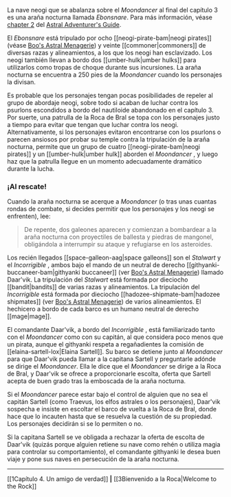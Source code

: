 La nave neogi que se abalanza sobre el  _Moondancer_ al final del capítulo 3 es una araña nocturna llamada  _Ebonsnare_. Para más información, véase [chapter 2](https://5etools-mirror-1.github.io/vehicles.html#nightspider_aag) del [Astral Adventurer's Guide](https://5etools-mirror-1.github.io/book.html#AAG).  

El  _Ebonsnare_ está tripulado por ocho [[neogi-pirate-bam|neogi pirates]] (véase [Boo's Astral Menagerie](https://5etools-mirror-1.github.io/book.html#BAM)) y veinte [[commoner|commoners]] de diversas razas y alineamientos, a los que los neogi han esclavizado. Los neogi también llevan a bordo dos [[umber-hulk|umber hulks]] para utilizarlos como tropas de choque durante sus incursiones. La araña nocturna se encuentra a 250 pies de la  _Moondancer_ cuando los personajes la divisan.

Es probable que los personajes tengan pocas posibilidades de repeler al grupo de abordaje neogi, sobre todo si acaban de luchar contra los psurlons escondidos a bordo del nautiloide abandonado en el capítulo 3. Por suerte, una patrulla de la Roca de Bral se topa con los personajes justo a tiempo para evitar que tengan que luchar contra los neogi. Alternativamente, si los personajes evitaron encontrarse con los psurlons o parecen ansiosos por probar su temple contra la tripulación de la araña nocturna, permite que un grupo de cuatro [[neogi-pirate-bam|neogi pirates]] y un [[umber-hulk|umber hulk]] aborden el  _Moondancer_ , y luego haz que la patrulla llegue en un momento adecuadamente dramático durante la lucha.

### ¡Al rescate!

Cuando la araña nocturna se acerque a  _Moondancer_ (o tras unas cuantas rondas de combate, si decides permitir que los personajes y los neogi se enfrenten), lee:

> De repente, dos galeones aparecen y comienzan a bombardear a la araña nocturna con proyectiles de ballesta y piedras de mangonel, obligándola a interrumpir su ataque y refugiarse en los asteroides.

Los recién llegados [[space-galleon-aag|space galleons]] son el  _Stalwart_ y el  _Incorrigible_ , ambos bajo el mando de un neutral de derecho [[githyanki-buccaneer-bam|githyanki buccaneer]] (ver [Boo's Astral Menagerie](https://5etools-mirror-1.github.io/book.html#BAM)) llamado Daar'vik. La tripulación del  _Stalwart_ está formada por dieciocho [[bandit|bandits]] de varias razas y alineamientos. La tripulación del  _Incorrigible_ está formada por dieciocho [[hadozee-shipmate-bam|hadozee shipmates]] (ver [Boo's Astral Menagerie](https://5etools-mirror-1.github.io/book.html#BAM)) de varios alineamientos. El hechicero a bordo de cada barco es un humano neutral de derecho [[mage|mage]].

El comandante Daar'vik, a bordo del  _Incorrigible_ , está familiarizado tanto con el  _Moondancer_ como con su capitán, al que considera poco menos que un pirata, aunque el githyanki respeta a regañadientes la comisión de [[elaina-sartell-lox|Elaina Sartell]]. Su barco se detiene junto al  _Moondancer_ para que Daar'vik pueda llamar a la capitana Sartell y preguntarle adónde se dirige el  _Moondancer_. Ella le dice que el  _Moondancer_ se dirige a la Roca de Bral, y Daar'vik se ofrece a proporcionarle escolta, oferta que Sartell acepta de buen grado tras la emboscada de la araña nocturna.

Si el  _Moondancer_ parece estar bajo el control de alguien que no sea el capitán Sartell (como Traevus, los elfos astrales o los personajes), Daar'vik sospecha e insiste en escoltar el barco de vuelta a la Roca de Bral, donde hace que lo incauten hasta que se resuelva la cuestión de su propiedad. Los personajes decidirán si se lo permiten o no.

Si la capitana Sartell se ve obligada a rechazar la oferta de escolta de Daar'vik (quizás porque alguien retiene su nave como rehén o utiliza magia para controlar su comportamiento), el comandante githyanki le desea buen viaje y pone sus naves en persecución de la araña nocturna.

* * *

[[1Capítulo 4. Un amigo de verdad]] **|** [[3Bienvenido a la Roca|Welcome to the Rock]]

